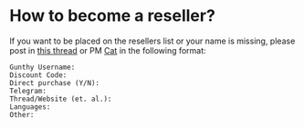 # How to become a reseller?

If you want to be placed on the resellers list or your name is missing, please post in [this thread](https://gunthy.org/forum/index.php/topic,1241.0.html) or PM [Cat](https://gunthy.org/forum/index.php?action=profile;u=60) in the following format:

```
Gunthy Username:
Discount Code:
Direct purchase (Y/N):
Telegram:
Thread/Website (et. al.):
Languages:
Other:
```
